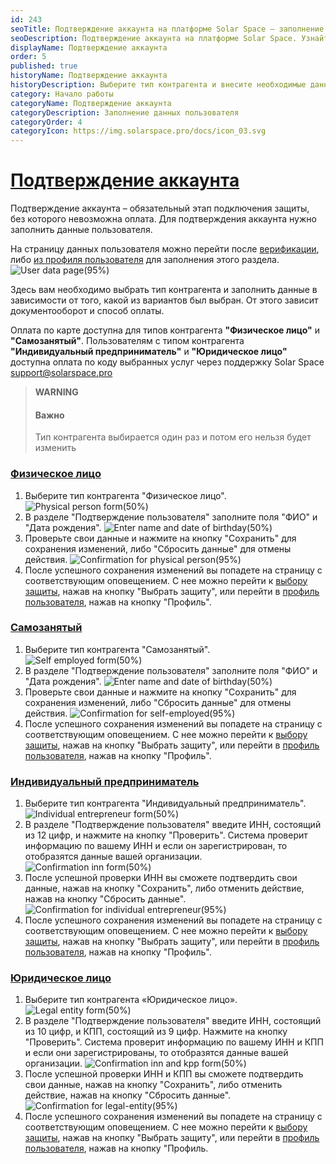 ```yaml
---
id: 243
seoTitle: Подтверждение аккаунта на платформе Solar Space — заполнение профиля пользователя
seoDescription: Подтверждение аккаунта на платформе Solar Space. Узнайте, как заполнить профиль пользователя в личном кабинете. Выберите тип контрагента для дальнейшего способа оплаты
displayName: Подтверждение аккаунта
order: 5
published: true
historyName: Подтверждение аккаунта
historyDescription: Выберите тип контрагента и внесите необходимые данные для подключения сервисов
category: Начало работы
categoryName: Подтверждение аккаунта
categoryDescription: Заполнение данных пользователя
categoryOrder: 4
categoryIcon: https://img.solarspace.pro/docs/icon_03.svg
---
```


# [Подтверждение аккаунта](account-confirmation)

Подтверждение аккаунта – обязательный этап подключения защиты, без которого невозможна оплата. Для подтверждения аккаунта нужно заполнить данные пользователя.

На страницу данных пользователя можно перейти после [верификации]([206]), либо [из профиля пользователя]([262]) для заполнения этого раздела.
 ![User data page(95%)](https://img.solarspace.pro/docs/user-data-page.jpg "Страница данных пользователя")

Здесь вам необходимо выбрать тип контрагента и заполнить данные в зависимости от того, какой из вариантов был выбран. От этого зависит документооборот и способ оплаты.

Оплата по карте доступна для типов контрагента **"Физическое лицо"** и **"Самозанятый"**. Пользователям с типом контрагента **"Индивидуальный предприниматель"** и **"Юридическое лицо"** доступна оплата по коду выбранных услуг через поддержку Solar Space support@solarspace.pro

> **WARNING**
> #### Важно  
> Тип контрагента выбирается один раз и потом его нельзя будет изменить

### [Физическое лицо](physical-person)
1. Выберите тип контрагента "Физическое лицо".
![Physical person form(50%)](https://img.solarspace.pro/docs/physical-person-form.jpg "Форма для типа 'Физическое лицо'")
2. В разделе "Подтверждение пользователя" заполните поля "ФИО" и "Дата рождения".
![Enter name and date of birthday(50%)](https://img.solarspace.pro/docs/form-for-phys-and-sz.jpg "Ввод ФИО и Даты рождения")
3. Проверьте свои данные и нажмите на кнопку "Сохранить" для сохранения изменений, либо "Сбросить данные" для отмены действия.
![Confirmation for physical person(95%)](https://img.solarspace.pro/docs/confirm-physical-person.jpg "Подтверждение для типа 'Физическое лицо'")
4. После успешного сохранения изменений вы попадете на страницу с соответствующим оповещением. С нее можно перейти к [выбору защиты]([208]), нажав на кнопку "Выбрать защиту", или перейти в [профиль пользователя]([262]), нажав на кнопку "Профиль".
  
### [Самозанятый](self-employed)
1. Выберите тип контрагента "Самозанятый".
![Self employed form(50%)](https://img.solarspace.pro/docs/self-employed-form.jpg "Форма для типа 'Самозанятый'")
2. В разделе "Подтверждение пользователя" заполните поля "ФИО" и "Дата рождения".
![Enter name and date of birthday(50%)](https://img.solarspace.pro/docs/form-for-phys-and-sz.jpg "Ввод ФИО и Даты рождения")
3. Проверьте свои данные и нажмите на кнопку "Сохранить" для сохранения изменений, либо "Сбросить данные" для отмены действия.
![Confirmation for self-employed(95%)](https://img.solarspace.pro/docs/confirm-self-employed.jpg "Подтверждение для типа 'Самозанятый'")
4. После успешного сохранения изменений вы попадете на страницу с соответствующим оповещением. С нее можно перейти к [выбору защиты]([208]), нажав на кнопку "Выбрать защиту", или перейти в [профиль пользователя]([262]), нажав на кнопку "Профиль".
 
### [Индивидуальный предприниматель](individual-entrepreneur)
1. Выберите тип контрагента "Индивидуальный предприниматель".
![Individual entrepreneur form(50%)](https://img.solarspace.pro/docs/individual-entrepreneur-form.jpg "Форма для типа 'Индивидуальный предприниматель'")
2. В разделе "Подтверждение пользователя" введите ИНН, состоящий из 12 цифр, и нажмите на кнопку "Проверить". Система проверит информацию по вашему ИНН и если он зарегистрирован, то отобразятся данные вашей организации.
![Confirmation inn form(50%)](https://img.solarspace.pro/docs/confirmation-inn-form.jpg "Успешная форма подтверждения ИНН")
3. После успешной проверки ИНН  вы сможете подтвердить свои данные, нажав на кнопку "Сохранить", либо отменить действие, нажав на кнопку "Сбросить данные".
![Confirmation for individual entrepreneur(95%)](https://img.solarspace.pro/docs/confirmation-individual-entrepreneur.jpg "Подтверждение для типа 'Индивидуальный предприниматель'")
4. После успешного сохранения изменений вы попадете на страницу с соответствующим оповещением. С нее можно перейти к [выбору защиты]([208]), нажав на кнопку "Выбрать защиту", или перейти в [профиль пользователя]([262]), нажав на кнопку "Профиль".
 
### [Юридическое лицо](legal-entity)
1. Выберите тип контрагента «Юридическое лицо».
 ![Legal entity form(50%)](https://img.solarspace.pro/docs/legal-entity-form.jpg "Форма для типа 'Юридическое лицо'")
2. В разделе "Подтверждение пользователя" введите ИНН, состоящий из 10 цифр, и КПП, состоящий из 9 цифр. Нажмите на кнопку "Проверить". Система проверит информацию по вашему ИНН и КПП и если они зарегистрированы, то отобразятся данные вашей организации.
![Confirmation inn and kpp form(50%)](https://img.solarspace.pro/docs/confirmation-inn-and-kpp-form.jpg "Успешная форма подтверждения ИНН и КПП")
3. После успешной проверки ИНН и КПП вы сможете подтвердить свои данные, нажав на кнопку "Сохранить", либо отменить действие, нажав на кнопку "Сбросить данные".
![Confirmation for legal-entity(95%)](https://img.solarspace.pro/docs/confirmation-legal-entity.jpg "Подтверждение для типа 'Юридическое лицо'")
4. После успешного сохранения изменений вы попадете на страницу с соответствующим оповещением. С нее можно перейти к [выбору защиты]([208]), нажав на кнопку "Выбрать защиту", или перейти в [профиль пользователя]([262]), нажав на кнопку "Профиль.